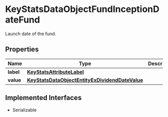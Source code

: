 

# KeyStatsDataObjectFundInceptionDateFund

Launch date of the fund.

## Properties

Name | Type | Description | Notes
------------ | ------------- | ------------- | -------------
**label** | [**KeyStatsAttributeLabel**](KeyStatsAttributeLabel.md) |  | 
**value** | [**KeyStatsDataObjectEntityExDividendDateValue**](KeyStatsDataObjectEntityExDividendDateValue.md) |  | 


## Implemented Interfaces

* Serializable


